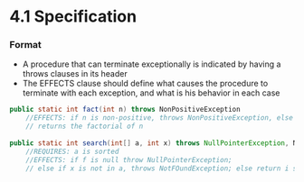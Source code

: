 4.1 Specification
===

### Format
- A procedure that can terminate exceptionally is indicated by having a throws clauses in its header
- The EFFECTS clause should define what causes the procedure to terminate with each exception, and what is his behavior in each case
``` java
public static int fact(int n) throws NonPositiveException
	//EFFECTS: if n is non-positive, throws NonPositiveException, else
	// returns the factorial of n
	
public static int search(int[] a, int x) throws NullPointerException, NotFoundException
	//REQUIRES: a is sorted
	//EFFECTS: if f is null throw NullPointerException; 
	// else if x is not in a, throws NotFOundException; else return i such that a[i] = x
```
	
	